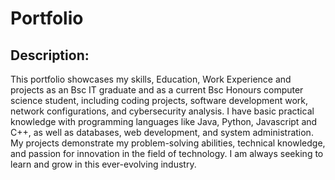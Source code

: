 # Portfolio

## Description:
This portfolio showcases my skills, Education, Work Experience and projects as an Bsc IT graduate and as a current Bsc Honours computer science student, including coding projects, software development work, network configurations, and cybersecurity analysis. I have basic practical knowledge with programming languages like Java, Python, Javascript and C++, as well as databases, web development, and system administration. My projects demonstrate my problem-solving abilities, technical knowledge, and passion for innovation in the field of technology. I am always seeking to learn and grow in this ever-evolving industry.